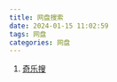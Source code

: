 ```yaml
---
title: 网盘搜索
date: 2024-01-15 11:02:59
tags: 网盘
categories: 网盘
---
```



1. [奇乐搜](https://www.qileso.com/)
